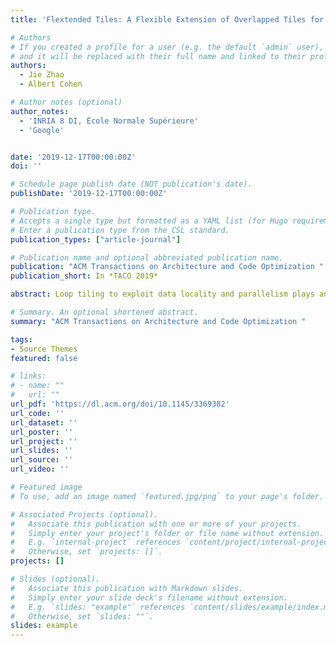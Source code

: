 ```yaml
---
title: 'Flextended Tiles: A Flexible Extension of Overlapped Tiles for Polyhedral Compilation'

# Authors
# If you created a profile for a user (e.g. the default `admin` user), write the username (folder name) here
# and it will be replaced with their full name and linked to their profile.
authors:
  - Jie Zhao
  - Albert Cohen

# Author notes (optional)
author_notes:
  - 'INRIA 8 DI, École Normale Supérieure'
  - 'Google'


date: '2019-12-17T00:00:00Z'
doi: ''

# Schedule page publish date (NOT publication's date).
publishDate: '2019-12-17T00:00:00Z'

# Publication type.
# Accepts a single type but formatted as a YAML list (for Hugo requirements).
# Enter a publication type from the CSL standard.
publication_types: ["article-journal"]

# Publication name and optional abbreviated publication name.
publication: "ACM Transactions on Architecture and Code Optimization "
publication_short: In *TACO 2019*

abstract: Loop tiling to exploit data locality and parallelism plays an essential role in a variety of general-purpose and domain-specific compilers. Affine transformations in polyhedral frameworks implement classical forms of rectangular and parallelogram tiling, but these lead to pipelined start with rather inefficient wavefront parallelism. Multiple extensions to polyhedral compilers evaluated sophisticated shapes such as trapezoid or diamond tiles, enabling concurrent start along the axes of the iteration space; yet these resort to custom schedulers and code generators insufficiently integrated within the general framework. One of these modified shapes referred to as overlapped tiling also lacks a unifying framework to reason about its composition with affine transformations; this prevents its application in general-purpose loop-nest optimizers and the fair comparison with other techniques. We revisit overlapped tiling, recasting it as an affine transformation on schedule trees composable with any affine scheduling algorithm. We demonstrate how to derive tighter tile shapes with less redundant computations. Our method models the traditional “scalene trapezoid” shapes and novel “right-rectangle” variants. It goes beyond the state of the art by avoiding the restriction to a domain-specific language or introducing post-pass rescheduling and custom code generation. We conduct experiments on the PolyMage benchmarks and iterated stencils, validating the effectiveness and applicability of our technique on both general-purpose multicores and GPU accelerators.

# Summary. An optional shortened abstract.
summary: "ACM Transactions on Architecture and Code Optimization "

tags:
- Source Themes
featured: false

# links:
# - name: ""
#   url: ""
url_pdf: 'https://dl.acm.org/doi/10.1145/3369382'
url_code: ''
url_dataset: ''
url_poster: ''
url_project: ''
url_slides: ''
url_source: ''
url_video: ''

# Featured image
# To use, add an image named `featured.jpg/png` to your page's folder. 

# Associated Projects (optional).
#   Associate this publication with one or more of your projects.
#   Simply enter your project's folder or file name without extension.
#   E.g. `internal-project` references `content/project/internal-project/index.md`.
#   Otherwise, set `projects: []`.
projects: []

# Slides (optional).
#   Associate this publication with Markdown slides.
#   Simply enter your slide deck's filename without extension.
#   E.g. `slides: "example"` references `content/slides/example/index.md`.
#   Otherwise, set `slides: ""`.
slides: example
---
```


<!-- {{% callout note %}}
Click the *Cite* button above to demo the feature to enable visitors to import publication metadata into their reference management software.
{{% /callout %}}

{{% callout note %}}
Create your slides in Markdown - click the *Slides* button to check out the example.
{{% /callout %}}

Add the publication's **full text** or **supplementary notes** here. You can use rich formatting such as including [code, math, and images](https://docs.hugoblox.com/content/writing-markdown-latex/). -->
